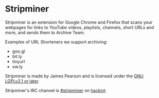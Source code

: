 # Stripminer
Stripminer is an extension for Google Chrome and Firefox that scans your webpages for links to YouTube videos, playlists, channels, short URLs and more, and sends them to Archive Team.

Examples of URL Shorteners we support archiving:

* goo.gl
* bit.ly
* tinyurl
* ow.ly

Stripminer is made by James Pearson and is licensed under the [GNU LGPLv2.1 or later](LICENSE).

Stripminer's IRC channel is [#stripminer](https://webirc.hackint.org/#irc://irc.hackint.org/stripminer) on [hackint](https://www.hackint.org/).

